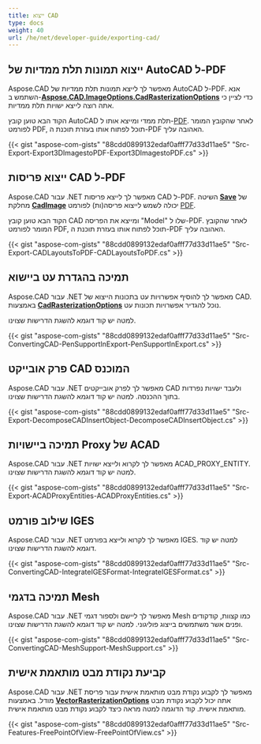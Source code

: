 ```yaml
---
title: ייצוא CAD
type: docs
weight: 40
url: /he/net/developer-guide/exporting-cad/
---
```


## **ייצוא תמונות תלת ממדיות של AutoCAD ל-PDF**

Aspose.CAD מאפשר לך לייצא תמונות תלת ממדיות של AutoCAD ל-PDF. אנא השתמש ב-[**Aspose.CAD.ImageOptions.CadRasterizationOptions**](https://reference.aspose.com/cad/net/aspose.cad.imageoptions/cadrasterizationoptions) כדי לציין כי אתה רוצה לייצא ישויות תלת ממדיות.

הקוד הבא טוען קובץ AutoCAD תלת ממדי ומייצא אותו ל-[PDF](https://docs.fileformat.com/pdf/). לאחר שהקובץ המומר לפורמט PDF, תוכל לפתוח אותו בעזרת תוכנת ה-PDF האהובה עליך.

{{< gist "aspose-com-gists" "88cdd0899132edaf0afff77d33d11ae5" "Src-Export-Export3DImagestoPDF-Export3DImagestoPDF.cs" >}}

## **ייצוא פריסות CAD ל-PDF**

Aspose.CAD עבור .NET מאפשר לך לייצא פריסות CAD ל-PDF. השיטה [**Save**](https://reference.aspose.com/cad/net/aspose.cad/image/methods/save/index) של מחלקת [**CadImage**](https://reference.aspose.com/cad/net/aspose.cad.fileformats.cad/cadimage) יכולה לשמש לייצוא פריסה(ות) לפורמט [PDF](https://docs.fileformat.com/pdf/).

הקוד הבא טוען קובץ CAD ומייצא את הפריסה "Model" שלו ל-PDF. לאחר שהקובץ המומר לפורמט PDF, תוכל לפתוח אותו בעזרת תוכנת ה-PDF האהובה עליך.

{{< gist "aspose-com-gists" "88cdd0899132edaf0afff77d33d11ae5" "Src-Export-CADLayoutsToPDF-CADLayoutsToPDF.cs" >}}

## **תמיכה בהגדרת עט ביישוא**

Aspose.CAD עבור .NET מאפשר לך להוסיף אפשרויות עט בתכונות הייצוא של CAD. באמצעות [**CadRasterizationOptions**](https://reference.aspose.com/cad/net/aspose.cad.imageoptions/cadrasterizationoptions) נוכל להגדיר אפשרויות תכונות עט.

למטה יש קוד דוגמא להשגת הדרישות שצוינו.

{{< gist "aspose-com-gists" "88cdd0899132edaf0afff77d33d11ae5" "Src-ConvertingCAD-PenSupportInExport-PenSupportInExport.cs" >}}

## **פרק אובייקט CAD המוכנס**

Aspose.CAD עבור .NET מאפשר לך לפרק אובייקטים CAD ולעבד ישויות נפרדות בתוך ההכנסה. למטה יש קוד דוגמא להשגת הדרישות שצוינו.

{{< gist "aspose-com-gists" "88cdd0899132edaf0afff77d33d11ae5" "Src-Export-DecomposeCADInsertObject-DecomposeCADInsertObject.cs" >}}

## **תמיכה ביישויות Proxy של ACAD**

Aspose.CAD עבור .NET מאפשר לך לקרוא ולייצא ישויות ACAD_PROXY_ENTITY. למטה יש קוד דוגמא להשגת הדרישות שצוינו.

{{< gist "aspose-com-gists" "88cdd0899132edaf0afff77d33d11ae5" "Src-Export-ACADProxyEntities-ACADProxyEntities.cs" >}}

## **שילוב פורמט IGES**

Aspose.CAD עבור .NET מאפשר לך לקרוא ולייצא בפורמט IGES. למטה יש קוד דוגמא להשגת הדרישות שצוינו.

{{< gist "aspose-com-gists" "88cdd0899132edaf0afff77d33d11ae5" "Src-ConvertingCAD-IntegrateIGESFormat-IntegrateIGESFormat.cs" >}}

## **תמיכה בדגמי Mesh**

Aspose.CAD עבור .NET מאפשר לך ליישם ולספור דגמי Mesh כמו קצוות, קודקודים ופנים אשר משתמשים בייצוג פוליגוני. למטה יש קוד דוגמא להשגת הדרישות שצוינו.

{{< gist "aspose-com-gists" "88cdd0899132edaf0afff77d33d11ae5" "Src-ConvertingCAD-MeshSupport-MeshSupport.cs" >}}

## **קביעת נקודת מבט מותאמת אישית**

Aspose.CAD עבור .NET מאפשר לך לקבוע נקודת מבט מותאמת אישית עבור פריסת מודל. באמצעות [**VectorRasterizationOptions**](https://reference.aspose.com/cad/net/aspose.cad.imageoptions/vectorrasterizationoptions) אתה יכול לקבוע נקודת מבט מותאמת אישית. קוד הדוגמה למטה מראה כיצד לקבוע נקודת מבט מותאמת אישית.

{{< gist "aspose-com-gists" "88cdd0899132edaf0afff77d33d11ae5" "Src-Features-FreePointOfView-FreePointOfView.cs" >}}

